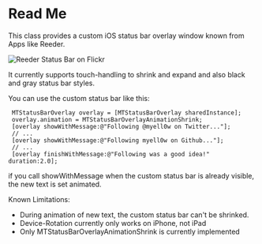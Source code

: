 Read Me
=====================

This class provides a custom iOS status bar overlay window known from Apps like Reeder.

![Reeder Status Bar on Flickr](http://farm5.static.flickr.com/4074/4754736484_8fc1ef9639_o.png "Reeder Status Bar on Flickr")

It currently supports touch-handling to shrink and expand and also black and gray status bar styles.

You can use the custom status bar like this:

     MTStatusBarOverlay overlay = [MTStatusBarOverlay sharedInstance];   
	 overlay.animation = MTStatusBarOverlayAnimationShrink;
     [overlay showWithMessage:@"Following @myell0w on Twitter..."]; 
 	 // ...
     [overlay showWithMessage:@"Following myell0w on Github..."];  
   	 // ...
     [overlay finishWithMessage:@"Following was a good idea!" duration:2.0];

if you call showWithMessage when the custom status bar is already visible, the new text is set animated. 

Known Limitations: 

* During animation of new text, the custom status bar can't be shrinked.
* Device-Rotation currently only works on iPhone, not iPad
* Only MTStatusBarOverlayAnimationShrink is currently implemented